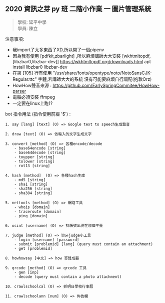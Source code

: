 
## 2020 資訊之芽 py 班 二階小作業 一 圖片管理系統

> 學校: 延平中學  
> 學員: 陳立

注意事項:
 - 我import了太多東西了XD,所以開了一個pipenv
 - 因為我有使用 [pdfkit,zbarlight] ,所以麻煩講師大大安裝 [wkhtmltopdf,[libzbar0,libzbar-dev]]
	https://wkhtmltopdf.org/downloads.html
	apt install libzbar0 libzbar-dev
 - 在第 [105] 行有使用 "/usr/share/fonts/opentype/noto/NotoSansCJK-Regular.ttc" 字體,若講師大大的系統
 	沒有可能要麻煩自行調配(抱歉Orz)
 - HowHow聲音來源 : https://github.com/EarlySpringCommitee/HowHow-parser
 - 電腦必須安裝 ffmpeg
 - 一定要在linux上跑(?

bot 指令用法 (指令使用前綴 '$') :

	1. say [lang] [text] (O) => Google text to speech生成聲音

	2. draw [text] (O) => 依輸入的文字生成文字

	3. convert [method] (O) => 各種encode/decode
		- base64encode [string]
		- base64decode [string]
		- toupper [string]
		- tolower [string]
		- rot13 [string]

	4. hash [method]  (O) => 各種hash生成
		- md5 [string]
		- sha1 [string]
		- sha256 [string]
		- sha384 [string]

	5. nettools [method] (O) => 網路工具
		- whois [domain]
		- traceroute [domain]
		- ping [domain]

	6. osint [username] (O) => 找帳號出現在那個平臺

	7. judge [method] (O) => 資牙judge小工具
		- login [username] [password]
		- submit [problemid] [lang] (query must contain an attachment)
		- get [problemid]

	8. howhowsay [中文] => how 哥聲成器

	9. qrcode [method] (O) => qrcode 工具
		- gen [inp]
		- decode (query must contain a photo attachment)

	10. crawlschoolcal (O) => 抓明日學校行事曆

	11. crawlschoolann [num] (O) => 佈告欄
